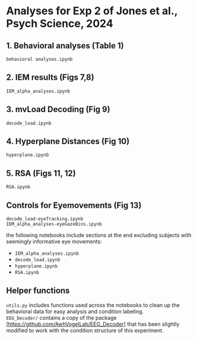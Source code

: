 # Analyses for Exp 2 of Jones et al., Psych Science, 2024

## 1. Behavioral analyses (Table 1)
`behavioral analyses.ipynb`

## 2. IEM results (Figs 7,8)
`IEM_alpha_analyses.ipynb`

## 3. mvLoad Decoding (Fig 9)
`decode_load.ipynb` 

## 4. Hyperplane Distances (Fig 10)
`hyperplane.ipynb`

## 5. RSA (Figs 11, 12)
`RSA.ipynb`

## Controls for Eyemovements (Fig 13)
`decode_load-eyeTracking.ipynb`  
`IEM_alpha_analyses-eyeGazeBins.ipynb`

the following notebooks include sections at the end excluding subjects with seemingly informative eye movements:  
- `IEM_alpha_analyses.ipynb`  
- `decode_load.ipynb`  
- `hyperplane.ipynb`
- `RSA.ipynb`


## Helper functions
`utils.py` includes functions used across the notebooks to clean up the behavioral data for easy analysis and condition labeling.  
`EEG_Decoder/` contains a copy of the package [https://github.com/AwhVogelLab/EEG_Decoder] that has been slightly modified to work with the condition structure of this experiment.